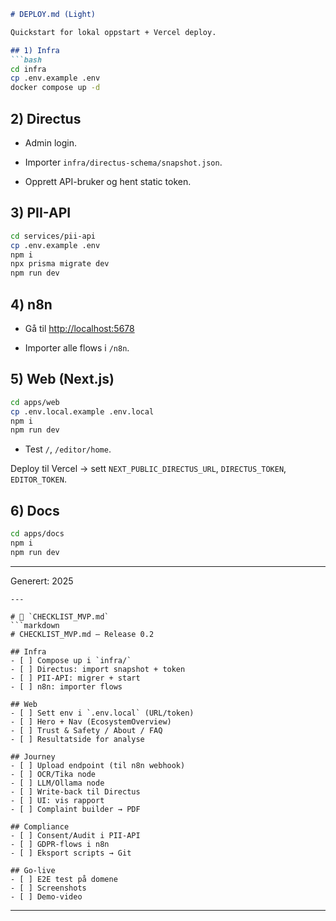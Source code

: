 ````markdown
# DEPLOY.md (Light)

Quickstart for lokal oppstart + Vercel deploy.

## 1) Infra
```bash
cd infra
cp .env.example .env
docker compose up -d
````

## 2) Directus

- Admin login.
  
- Importer `infra/directus-schema/snapshot.json`.
  
- Opprett API-bruker og hent static token.
  

## 3) PII-API

```bash
cd services/pii-api
cp .env.example .env
npm i
npx prisma migrate dev
npm run dev
```

## 4) n8n

- Gå til [http://localhost:5678](http://localhost:5678/)
  
- Importer alle flows i `/n8n`.
  

## 5) Web (Next.js)

```bash
cd apps/web
cp .env.local.example .env.local
npm i
npm run dev
```

- Test `/`, `/editor/home`.

Deploy til Vercel → sett `NEXT_PUBLIC_DIRECTUS_URL`, `DIRECTUS_TOKEN`, `EDITOR_TOKEN`.

## 6) Docs

```bash
cd apps/docs
npm i
npm run dev
```

---

Generert: 2025

````
---

# 📄 `CHECKLIST_MVP.md`
```markdown
# CHECKLIST_MVP.md — Release 0.2

## Infra
- [ ] Compose up i `infra/`
- [ ] Directus: import snapshot + token
- [ ] PII-API: migrer + start
- [ ] n8n: importer flows

## Web
- [ ] Sett env i `.env.local` (URL/token)
- [ ] Hero + Nav (EcosystemOverview)
- [ ] Trust & Safety / About / FAQ
- [ ] Resultatside for analyse

## Journey
- [ ] Upload endpoint (til n8n webhook)
- [ ] OCR/Tika node
- [ ] LLM/Ollama node
- [ ] Write-back til Directus
- [ ] UI: vis rapport
- [ ] Complaint builder → PDF

## Compliance
- [ ] Consent/Audit i PII-API
- [ ] GDPR-flows i n8n
- [ ] Eksport scripts → Git

## Go-live
- [ ] E2E test på domene
- [ ] Screenshots
- [ ] Demo-video
````

---